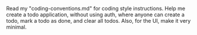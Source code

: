 Read my "coding-conventions.md" for coding style instructions. Help me create a todo application, without using auth, where anyone can create a todo, mark a todo as done, and clear all todos. Also, for the UI, make it very minimal.
